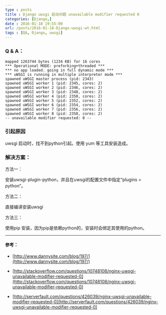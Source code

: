 ```yaml
---
type : posts
title : Django uwsgi 启动问题 unavailable modifier requested 0
categories: [Django,] 
date : 2016-01-18 19:55:00
url: /posts/2016-01-18-Django-uwsgi-wt.html 
tags : [QA, Django, uwsgi]
---
```




### Q & A：

    mapped 1263744 bytes (1234 KB) for 16 cores
    *** Operational MODE: preforking+threaded ***
    *** no app loaded. going in full dynamic mode ***
    *** uWSGI is running in multiple interpreter mode ***
    spawned uWSGI master process (pid: 2343)
    spawned uWSGI worker 1 (pid: 2345, cores: 2)
    spawned uWSGI worker 2 (pid: 2346, cores: 2)
    spawned uWSGI worker 3 (pid: 2348, cores: 2)
    spawned uWSGI worker 4 (pid: 2350, cores: 2)
    spawned uWSGI worker 5 (pid: 2352, cores: 2)
    spawned uWSGI worker 6 (pid: 2354, cores: 2)
    spawned uWSGI worker 7 (pid: 2356, cores: 2)
    spawned uWSGI worker 8 (pid: 2358, cores: 2)
    -- unavailable modifier requested: 0 --
<!-- more -->
### 引起原因

uwsgi 启动时，找不到python引起。使用 yum 等工具安装造成。

### 解决方案：

方法一：

安装uwsgi-plugin-python，并且在uwsgi的配置文件中指定“plugins = python”。

方法二：

直接编译安装uwsgi

方法三：

使用pip 安装，因为pip是依赖python的，安装时会绑定其使用的python。

---

#### 参考：

- [http://www.dannysite.com/blog/197/](http://www.dannysite.com/blog/197/)

- [http://stackoverflow.com/questions/10748108/nginx-uwsgi-unavailable-modifier-requested-0](http://stackoverflow.com/questions/10748108/nginx-uwsgi-unavailable-modifier-requested-0)

- [http://serverfault.com/questions/426039/nginx-uwsgi-unavailable-modifier-requested-0](http://serverfault.com/questions/426039/nginx-uwsgi-unavailable-modifier-requested-0)



